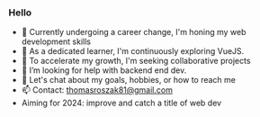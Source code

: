 ### Hello

- 🔭 Currently undergoing a career change, I'm honing my web development skills
- 🌱  As a dedicated learner, I'm continuously exploring VueJS.
- 👯 To accelerate my growth, I'm seeking collaborative projects
- 🤔 I’m looking for help with backend end dev.
- 💬 Let's chat about my goals, hobbies, or how to reach me
- 📫 Contact: thomasroszak81@gmail.com    
- Aiming for 2024: improve and catch a title of web dev


